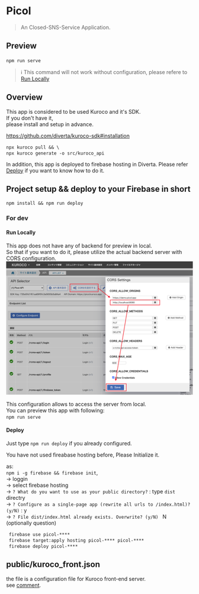 # Picol

> An Closed-SNS-Service Application.

## Preview

`npm run serve`  

> :information_source: This command will not work without configuration, please refere to [Run Locally]

## Overview

This app is considered to be used Kuroco and it's SDK.  
If you don't have it,  
please install and setup in advance.  

https://github.com/diverta/kuroco-sdk#installation

```
npx kuroco pull && \
npx kuroco generate -o src/kuroco_api
```
In addition, this app is deployed to firebase hosting in Diverta.
Please refer [Deploy] if you want to know how to do it.

## Project setup && deploy to your Firebase in short

```
npm install && npm run deploy
```

### For dev

#### Run Locally

This app does not have any of backend for preview in local.  
So that if you want to do it, please utilize the actual backend server with CORS configuration.  
![cors_config]

This configuration allows to access the server from local.  
You can preview this app with following:  
`npm run serve`

#### Deploy

Just type `npm run deploy` if you already configured.

You have not used fireabase hosting before,
Please Initialize it.  

as:   
`npm i -g firebase && firebase init`,  
-> loggin  
-> select firebase hosting  
-> `? What do you want to use as your public directory?` : type `dist` directry  
-> `? Configure as a single-page app (rewrite all urls to /index.html)? (y/N)` : y  
-> `? File dist/index.html already exists. Overwrite? (y/N) ` N (optionally question)

[cors_config]: ./etc/cors_config.png
[Deploy]: #Deploy
[Run Locally]: #Run-Locally

```
 firebase use picol-****
 firebase target:apply hosting picol-**** picol-****
 firebase deploy picol-****
```

## public/kuroco_front.json

the file is a configuration file for Kuroco front-end server.  
see [comment](https://github.com/diverta/front_picol/commit/631470674dca98db5348391fbaf99b8ee96b5615#commitcomment-48336379).
